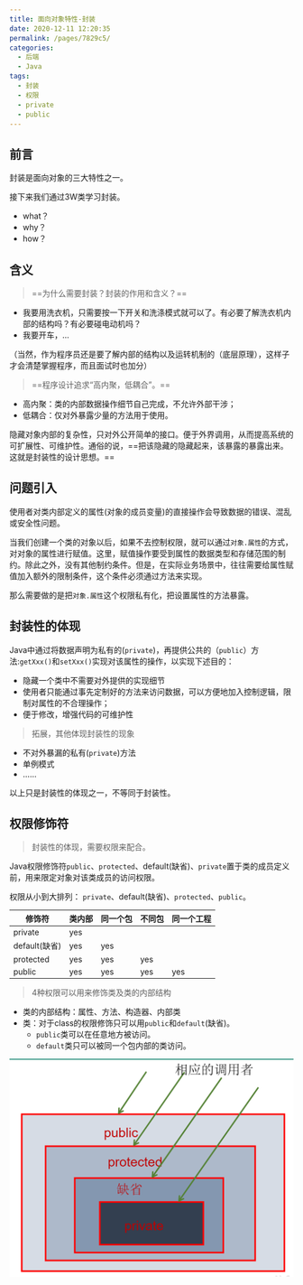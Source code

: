 ```yaml
---
title: 面向对象特性-封装
date: 2020-12-11 12:20:35
permalink: /pages/7829c5/
categories:
  - 后端
  - Java
tags:
  - 封装
  - 权限
  - private
  - public 
---
```



## 前言

封装是面向对象的三大特性之一。

接下来我们通过3W类学习封装。

- what？
- why？
- how？

## 含义

> ==为什么需要封装？封装的作用和含义？==

- 我要用洗衣机，只需要按一下开关和洗涤模式就可以了。有必要了解洗衣机内部的结构吗？有必要碰电动机吗？
- 我要开车，...

（当然，作为程序员还是要了解内部的结构以及运转机制的（底层原理），这样子才会清楚掌握程序，而且面试时也加分）

> ==程序设计追求“高内聚，低耦合”。==

- 高内聚：类的内部数据操作细节自己完成，不允许外部干涉；
- 低耦合：仅对外暴露少量的方法用于使用。

隐藏对象内部的复杂性，只对外公开简单的接口。便于外界调用，从而提高系统的可扩展性、可维护性。通俗的说，==把该隐藏的隐藏起来，该暴露的暴露出来。这就是封装性的设计思想。==



## 问题引入

使用者对类内部定义的属性(对象的成员变量)的直接操作会导致数据的错误、混乱或安全性问题。

当我们创建一个类的对象以后，如果不去控制权限，就可以通过`对象.属性`的方式，对对象的属性进行赋值。这里，赋值操作要受到属性的数据类型和存储范围的制约。除此之外，没有其他制约条件。但是，在实际业务场景中，往往需要给属性赋值加入额外的限制条件，这个条件必须通过方法来实现。

那么需要做的是把`对象.属性`这个权限私有化，把设置属性的方法暴露。



## 封装性的体现

Java中通过将数据声明为私有的(`private`)，再提供公共的（`public`）方法:`getXxx()`和`setXxx()`实现对该属性的操作，以实现下述目的：

- 隐藏一个类中不需要对外提供的实现细节
- 使用者只能通过事先定制好的方法来访问数据，可以方便地加入控制逻辑，限制对属性的不合理操作；
- 便于修改，增强代码的可维护性



> 拓展，其他体现封装性的现象

- 不对外暴漏的私有(`private`)方法
- 单例模式
- ……



以上只是封装性的体现之一，不等同于封装性。



## 权限修饰符

> 封装性的体现，需要权限来配合。

Java权限修饰符`public`、`protected`、default(缺省)、`private`置于类的成员定义前，用来限定对象对该类成员的访问权限。

权限从小到大排列： `private`、default(缺省)、`protected`、`public`。

| 修饰符        | 类内部 | 同一个包 | 不同包 | 同一个工程 |
| ------------- | ------ | -------- | ------ | ---------- |
| private       | yes    |          |        |            |
| default(缺省) | yes    | yes      |        |            |
| protected     | yes    | yes      | yes    |            |
| public        | yes    | yes      | yes    | yes        |

> 4种权限可以用来修饰类及类的内部结构

- 类的内部结构：属性、方法、构造器、内部类
- 类：对于class的权限修饰只可以用`public`和`default`(缺省)。
  - `public`类可以在任意地方被访问。
  - `default`类只可以被同一个包内部的类访问。

![image-20201211101234459](https://raw.githubusercontent.com/SaulJWu/images/main/20201211101241.png)



